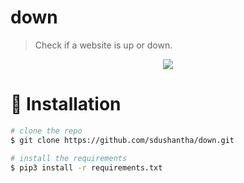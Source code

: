 # down
> Check if a website is up or down.

<p align="center">
<a href="https://asciinema.org/a/185168">
<img src="https://user-images.githubusercontent.com/27065646/40878073-dd8bfc5e-668b-11e8-8442-17de240bc646.png">
</a>
</p>


# :floppy_disk: Installation

```bash
# clone the repo
$ git clone https://github.com/sdushantha/down.git

# install the requirements
$ pip3 install -r requirements.txt
```

